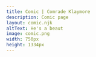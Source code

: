 ```yaml
---
title: Comic | Comrade Klaymore
description: Comic page
layout: comic.njk
altText: He's a beaut
image: comic.png
width: 750px
height: 1334px
---
```

